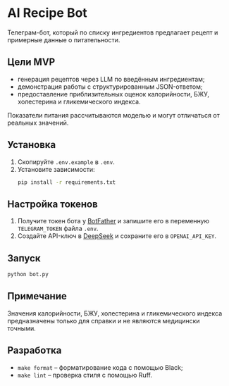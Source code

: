 # AI Recipe Bot

Телеграм-бот, который по списку ингредиентов предлагает рецепт и примерные данные о питательности.

## Цели MVP

- генерация рецептов через LLM по введённым ингредиентам;
- демонстрация работы с структурированным JSON-ответом;
- предоставление приблизительных оценок калорийности, БЖУ, холестерина и гликемического индекса.

Показатели питания рассчитываются моделью и могут отличаться от реальных значений.

## Установка

1. Скопируйте `.env.example` в `.env`.
2. Установите зависимости:
   ```bash
   pip install -r requirements.txt
   ```

## Настройка токенов

1. Получите токен бота у [BotFather](https://t.me/BotFather) и запишите его в переменную `TELEGRAM_TOKEN` файла `.env`.
2. Создайте API-ключ в [DeepSeek](https://deepseek.com/) и сохраните его в `OPENAI_API_KEY`.

## Запуск

```bash
python bot.py
```

## Примечание

Значения калорийности, БЖУ, холестерина и гликемического индекса предназначены только для справки и не являются медицински точными.

## Разработка

- `make format` – форматирование кода с помощью Black;
- `make lint` – проверка стиля с помощью Ruff.

